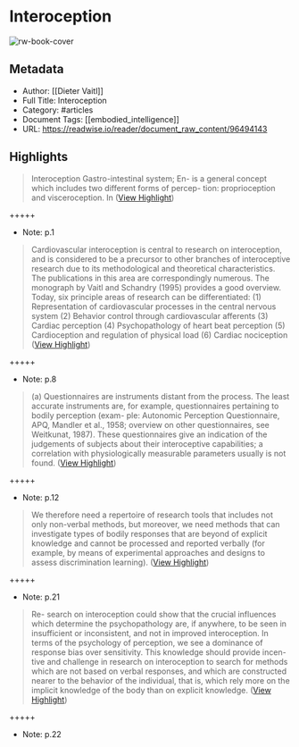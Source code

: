 # Interoception

![rw-book-cover](https://readwise-assets.s3.amazonaws.com/static/images/article1.be68295a7e40.png)

## Metadata
- Author: [[Dieter Vaitl]]
- Full Title: Interoception
- Category: #articles
- Document Tags: [[embodied_intelligence]] 
- URL: https://readwise.io/reader/document_raw_content/96494143

## Highlights

> Interoception Gastro-intestinal system; En- is a general concept which includes two different forms of percep- tion: proprioception and visceroception.
>  In ([View Highlight](https://read.readwise.io/read/01hbx2m0htfsc25tqxy903xmhb))


+++++ 
- Note: p.1


> Cardiovascular interoception is central to research on interoception, and is considered to be a precursor to other branches of interoceptive research due to its methodological and theoretical characteristics. The publications in this area are correspondingly numerous. The monograph by Vaitl and Schandry (1995) provides a good overview. Today, six principle areas of research can be differentiated: (1) Representation of cardiovascular processes in the central nervous system (2) Behavior control through cardiovascular afferents (3) Cardiac perception (4) Psychopathology of heart beat perception (5) Cardioception and regulation of physical load (6) Cardiac nociception ([View Highlight](https://read.readwise.io/read/01hbx372c694f196m09eb17hv2))


+++++ 
- Note: p.8


> (a) Questionnaires are instruments distant from the process. The least accurate instruments are, for example, questionnaires pertaining to bodily perception (exam- ple: Autonomic Perception Questionnaire, APQ, Mandler et al., 1958; overview on other questionnaires, see Weitkunat, 1987). These questionnaires give an indication of the judgements of subjects about their interoceptive capabilities; a correlation with physiologically measurable parameters usually is not found. ([View Highlight](https://read.readwise.io/read/01hbx3ap7w8t46k0mfak5fe3av))


+++++ 
- Note: p.12


> We therefore need a repertoire of research tools that includes not only non-verbal methods, but moreover, we need methods that can investigate types of bodily responses that are beyond of explicit knowledge and cannot be processed and reported verbally (for example, by means of experimental approaches and designs to assess discrimination learning). ([View Highlight](https://read.readwise.io/read/01hbx3pe3eevdecf8y7mmabjsp))


+++++ 
- Note: p.21


> Re- search on interoception could show that the crucial influences which determine the psychopathology are, if anywhere, to be seen in insufficient or inconsistent, and not in improved interoception.
>  In terms of the psychology of perception, we see a dominance of response bias over sensitivity. This knowledge should provide incen- tive and challenge in research on interoception to search for methods which are not based on verbal responses, and which are constructed nearer to the behavior of the individual, that is, which rely more on the implicit knowledge of the body than on explicit knowledge. ([View Highlight](https://read.readwise.io/read/01hbx3t19wje8ghs3snbf4f133))


+++++ 
- Note: p.22

